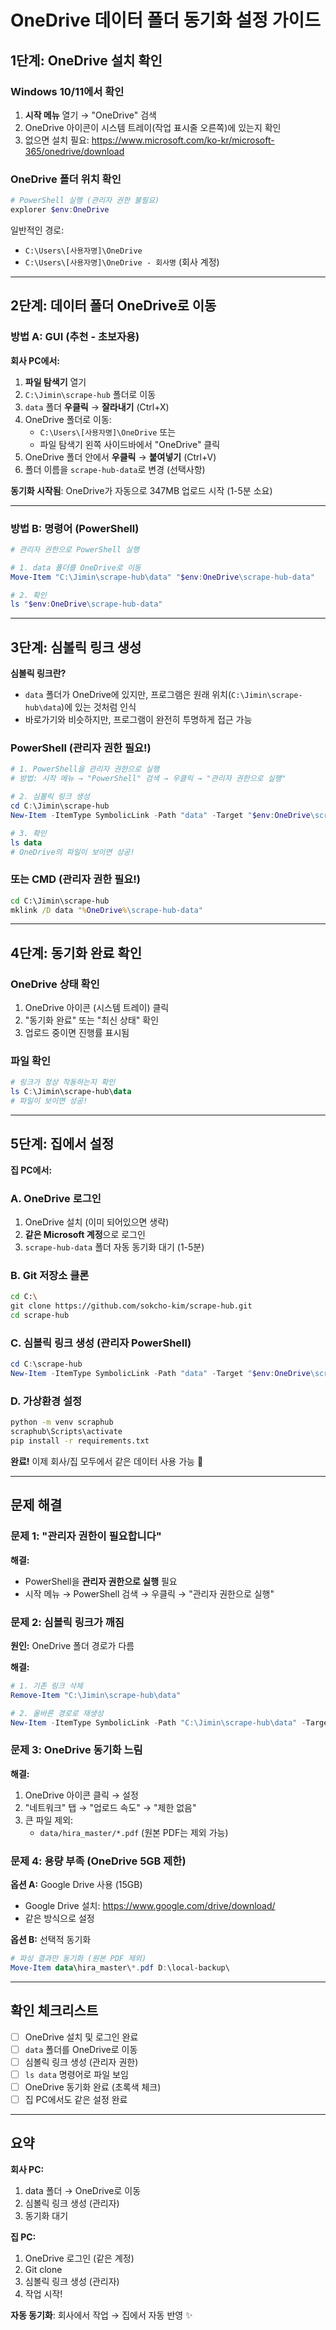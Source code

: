 # OneDrive 데이터 폴더 동기화 설정 가이드

## 1단계: OneDrive 설치 확인

### Windows 10/11에서 확인
1. **시작 메뉴** 열기 → "OneDrive" 검색
2. OneDrive 아이콘이 시스템 트레이(작업 표시줄 오른쪽)에 있는지 확인
3. 없으면 설치 필요: https://www.microsoft.com/ko-kr/microsoft-365/onedrive/download

### OneDrive 폴더 위치 확인
```powershell
# PowerShell 실행 (관리자 권한 불필요)
explorer $env:OneDrive
```

일반적인 경로:
- `C:\Users\[사용자명]\OneDrive`
- `C:\Users\[사용자명]\OneDrive - 회사명` (회사 계정)

---

## 2단계: 데이터 폴더 OneDrive로 이동

### 방법 A: GUI (추천 - 초보자용)

**회사 PC에서:**

1. **파일 탐색기** 열기
2. `C:\Jimin\scrape-hub` 폴더로 이동
3. `data` 폴더 **우클릭** → **잘라내기** (Ctrl+X)
4. OneDrive 폴더로 이동:
   - `C:\Users\[사용자명]\OneDrive` 또는
   - 파일 탐색기 왼쪽 사이드바에서 "OneDrive" 클릭
5. OneDrive 폴더 안에서 **우클릭** → **붙여넣기** (Ctrl+V)
6. 폴더 이름을 `scrape-hub-data`로 변경 (선택사항)

**동기화 시작됨**: OneDrive가 자동으로 347MB 업로드 시작 (1-5분 소요)

---

### 방법 B: 명령어 (PowerShell)

```powershell
# 관리자 권한으로 PowerShell 실행

# 1. data 폴더를 OneDrive로 이동
Move-Item "C:\Jimin\scrape-hub\data" "$env:OneDrive\scrape-hub-data"

# 2. 확인
ls "$env:OneDrive\scrape-hub-data"
```

---

## 3단계: 심볼릭 링크 생성

**심볼릭 링크란?**
- `data` 폴더가 OneDrive에 있지만, 프로그램은 원래 위치(`C:\Jimin\scrape-hub\data`)에 있는 것처럼 인식
- 바로가기와 비슷하지만, 프로그램이 완전히 투명하게 접근 가능

### PowerShell (관리자 권한 필요!)

```powershell
# 1. PowerShell을 관리자 권한으로 실행
# 방법: 시작 메뉴 → "PowerShell" 검색 → 우클릭 → "관리자 권한으로 실행"

# 2. 심볼릭 링크 생성
cd C:\Jimin\scrape-hub
New-Item -ItemType SymbolicLink -Path "data" -Target "$env:OneDrive\scrape-hub-data"

# 3. 확인
ls data
# OneDrive의 파일이 보이면 성공!
```

### 또는 CMD (관리자 권한 필요!)

```cmd
cd C:\Jimin\scrape-hub
mklink /D data "%OneDrive%\scrape-hub-data"
```

---

## 4단계: 동기화 완료 확인

### OneDrive 상태 확인
1. OneDrive 아이콘 (시스템 트레이) 클릭
2. "동기화 완료" 또는 "최신 상태" 확인
3. 업로드 중이면 진행률 표시됨

### 파일 확인
```powershell
# 링크가 정상 작동하는지 확인
ls C:\Jimin\scrape-hub\data
# 파일이 보이면 성공!
```

---

## 5단계: 집에서 설정

**집 PC에서:**

### A. OneDrive 로그인
1. OneDrive 설치 (이미 되어있으면 생략)
2. **같은 Microsoft 계정**으로 로그인
3. `scrape-hub-data` 폴더 자동 동기화 대기 (1-5분)

### B. Git 저장소 클론
```bash
cd C:\
git clone https://github.com/sokcho-kim/scrape-hub.git
cd scrape-hub
```

### C. 심볼릭 링크 생성 (관리자 PowerShell)
```powershell
cd C:\scrape-hub
New-Item -ItemType SymbolicLink -Path "data" -Target "$env:OneDrive\scrape-hub-data"
```

### D. 가상환경 설정
```bash
python -m venv scraphub
scraphub\Scripts\activate
pip install -r requirements.txt
```

**완료!** 이제 회사/집 모두에서 같은 데이터 사용 가능 🎉

---

## 문제 해결

### 문제 1: "관리자 권한이 필요합니다"
**해결:**
- PowerShell을 **관리자 권한으로 실행** 필요
- 시작 메뉴 → PowerShell 검색 → 우클릭 → "관리자 권한으로 실행"

### 문제 2: 심볼릭 링크가 깨짐
**원인:** OneDrive 폴더 경로가 다름

**해결:**
```powershell
# 1. 기존 링크 삭제
Remove-Item "C:\Jimin\scrape-hub\data"

# 2. 올바른 경로로 재생성
New-Item -ItemType SymbolicLink -Path "C:\Jimin\scrape-hub\data" -Target "$env:OneDrive\scrape-hub-data"
```

### 문제 3: OneDrive 동기화 느림
**해결:**
1. OneDrive 아이콘 클릭 → 설정
2. "네트워크" 탭 → "업로드 속도" → "제한 없음"
3. 큰 파일 제외:
   - `data/hira_master/*.pdf` (원본 PDF는 제외 가능)

### 문제 4: 용량 부족 (OneDrive 5GB 제한)
**옵션 A:** Google Drive 사용 (15GB)
- Google Drive 설치: https://www.google.com/drive/download/
- 같은 방식으로 설정

**옵션 B:** 선택적 동기화
```powershell
# 파싱 결과만 동기화 (원본 PDF 제외)
Move-Item data\hira_master\*.pdf D:\local-backup\
```

---

## 확인 체크리스트

- [ ] OneDrive 설치 및 로그인 완료
- [ ] `data` 폴더를 OneDrive로 이동
- [ ] 심볼릭 링크 생성 (관리자 권한)
- [ ] `ls data` 명령어로 파일 보임
- [ ] OneDrive 동기화 완료 (초록색 체크)
- [ ] 집 PC에서도 같은 설정 완료

---

## 요약

**회사 PC:**
1. data 폴더 → OneDrive로 이동
2. 심볼릭 링크 생성 (관리자)
3. 동기화 대기

**집 PC:**
1. OneDrive 로그인 (같은 계정)
2. Git clone
3. 심볼릭 링크 생성 (관리자)
4. 작업 시작!

**자동 동기화**: 회사에서 작업 → 집에서 자동 반영 ✨
